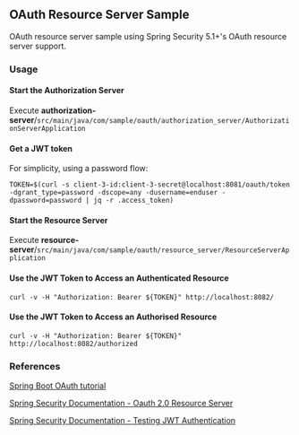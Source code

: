 ## OAuth Resource Server Sample

OAuth resource server sample using Spring Security 5.1+'s OAuth resource server support.

### Usage

#### Start the Authorization Server

Execute **authorization-server**/`src/main/java/com/sample/oauth/authorization_server/AuthorizationServerApplication`

#### Get a JWT token

For simplicity, using a password flow:

```
TOKEN=$(curl -s client-3-id:client-3-secret@localhost:8081/oauth/token -dgrant_type=password -dscope=any -dusername=enduser -dpassword=password | jq -r .access_token)
```

#### Start the Resource Server

Execute **resource-server**/`src/main/java/com/sample/oauth/resource_server/ResourceServerApplication`

#### Use the JWT Token to Access an Authenticated Resource
 
```
curl -v -H "Authorization: Bearer ${TOKEN}" http://localhost:8082/
```

#### Use the JWT Token to Access an Authorised Resource
 
```
curl -v -H "Authorization: Bearer ${TOKEN}" http://localhost:8082/authorized
```

### References

[Spring Boot OAuth tutorial](https://spring.io/guides/tutorials/spring-boot-oauth2)

[Spring Security Documentation - Oauth 2.0 Resource Server](https://docs.spring.io/spring-security/site/docs/current/reference/html5/#webflux-oauth2-resource-server)

[Spring Security Documentation - Testing JWT Authentication](https://docs.spring.io/spring-security/site/docs/current/reference/html5/#webflux-testing-jwt)
